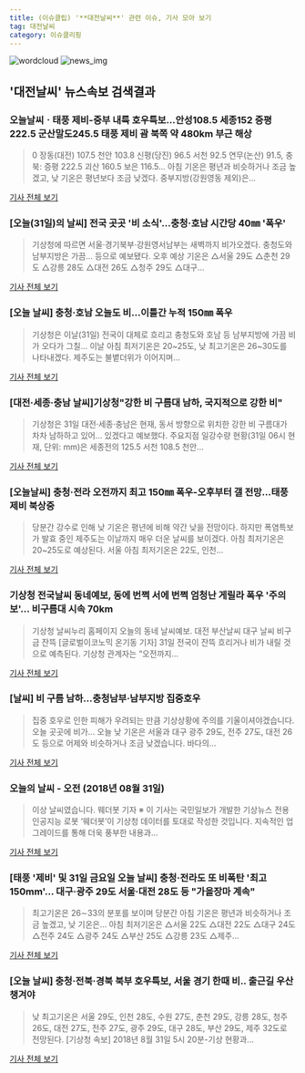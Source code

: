 ```yaml
---
title: (이슈클립) '**대전날씨**' 관련 이슈, 기사 모아 보기
tag: 대전날씨
category: 이슈클리핑
---
```

![wordcloud](https://s3.ap-northeast-2.amazonaws.com/lyrics101-wordcloud/2018-08-31-1535665561.png)
![news_img](https://user-images.githubusercontent.com/42597476/44507050-1206f400-a6e4-11e8-8d98-7ffbfebb353f.png)
## **'**대전날씨**'** 뉴스속보 검색결과
### 오늘날씨ㆍ태풍 제비-중부 내륙 호우특보...안성108.5 세종152 증평222.5 군산말도245.5 태풍 제비 괌 북쪽 약 480km 부근 해상

>0 장동(대전) 107.5 천안 103.8 신평(당진) 96.5 서천 92.5 연무(논산) 91.5, 충북: 증평 222.5 괴산 160.5 보은 116.5... 아침 기온은 평년과 비슷하거나 조금 높겠고, 낮 기온은 평년보다 조금 낮겠다. 중부지방(강원영동 제외)은...

<a href="http://leaders.asiae.co.kr/news/articleView.html?idxno=73547" target="_blank">기사 전체 보기</a>

### [오늘(31일)의 날씨] 전국 곳곳 '비 소식'…충청·호남 시간당 40㎜ '폭우'

>기상청에 따르면 서울·경기북부·강원영서남부는 새벽까지 비가오겠다. 충청도와 남부지방은 가끔... 등으로 예보됐다. 오후 예상 기온은 △서울 29도 △춘천 29도 △강릉 28도 △대전 26도 △청주 29도 △대구...

<a href="http://daily.hankooki.com/lpage/society/201808/dh20180831010013137820.htm" target="_blank">기사 전체 보기</a>

### [오늘 날씨] 충청·호남 오늘도 비…이틀간 누적 150㎜ 폭우

>기상청은 이날(31일) 전국이 대체로 흐리고 충청도와 호남 등 남부지방에 가끔 비가 오다가 그칠... 이날 아침 최저기온은 20~25도, 낮 최고기온은 26~30도를 나타내겠다. 제주도는 불볕더위가 이어지며...

<a href="http://news1.kr/articles/?3413397" target="_blank">기사 전체 보기</a>

### [대전·세종·충남 날씨]기상청"강한 비 구름대 남하, 국지적으로 강한 비"

>기상청은 31일 대전·세종·충남은 현재, 동서 방향으로 위치한 강한 비 구름대가 차차 남하하고 있어... 있겠다고 예보했다. 주요지점 일강수량 현황(31일 06시 현재, 단위: mm)은 세종전의 125.5 서천 108.5 천안...

<a href="http://www.kookje.co.kr/news2011/asp/newsbody.asp?code=0300&key=20180831.99099014520" target="_blank">기사 전체 보기</a>

### [오늘날씨] 충청·전라 오전까지 최고 150㎜ 폭우-오후부터 갤 전망…태풍 제비 북상중

>당분간 강수로 인해 낮 기온은 평년에 비해 약간 낮을 전망이다. 하지만 폭염특보가 발효 중인 제주도는 이날까지 매우 더운 날씨를 보이겠다. 아침 최저기온은 20~25도로 예상된다. 서울 아침 최저기온은 22도, 인천...

<a href="http://www.econonews.co.kr/news/articleView.html?idxno=34518" target="_blank">기사 전체 보기</a>

### 기상청 전국날씨 동네예보, 동에 번쩍 서에 번쩍 엄청난 게릴라 폭우 '주의보'... 비구름대 시속 70km

>기상청 날씨누리 홈페이지 오늘의 동네 날씨예보. 대전 부산날씨 대구 날씨 비구금 잔뜩 [글로벌이코노믹 온기동 기자] 31일 전국이 잔뜩 흐리거나 비가 내릴 것으로 예측된다. 기상청 관계자는 “오전까지...

<a href="http://www.g-enews.com/ko-kr/news/article/news_all/2018083106160936654e4869c120_1/article.html" target="_blank">기사 전체 보기</a>

### [날씨] 비 구름 남하…충청남부·남부지방 집중호우

>집중 호우로 인한 피해가 우려되는 만큼 기상상황에 주의를 기울이셔야겠습니다. 오늘 곳곳에 비가... 오늘 낮 기온은 서울과 대구 광주 29도, 전주 27도, 대전 26도 등으로 어제와 비슷하거나 조금 낮겠습니다. 바다의...

<a href="http://news.kbs.co.kr/news/view.do?ncd=4031943&ref=A" target="_blank">기사 전체 보기</a>

### 오늘의 날씨 - 오전 (2018년 08월 31일)

>이상 날씨였습니다. 웨더봇 기자 ※ 이 기사는 국민일보가 개발한 기상뉴스 전용 인공지능 로봇 ‘웨더봇’이 기상청 데이터를 토대로 작성한 것입니다. 지속적인 업그레이드를 통해 더욱 풍부한 내용과...

<a href="http://news.kmib.co.kr/article/view.asp?arcid=0012645725&code=61121611&cp=nv" target="_blank">기사 전체 보기</a>

### [태풍 '제비' 및 31일 금요일 오늘 날씨] 충청·전라도 또 비폭탄 '최고 150mm'… 대구·광주 29도 서울·대전 28도 등 "가을장마 계속"

>최고기온은 26∼33의 분포를 보이며 당분간 아침 기온은 평년과 비슷하거나 조금 높겠고, 낮 기온은... 아침 최저기온은 △서울 22도 △대전 22도 △대구 24도 △전주 24도 △광주 24도 △부산 25도 △강릉 23도 △제주...

<a href="http://www.topdaily.kr/news/articleView.html?idxno=55050" target="_blank">기사 전체 보기</a>

### [오늘 날씨] 충청·전북·경북 북부 호우특보, 서울 경기 한때 비.. 출근길 우산 챙겨야

>낮 최고기온은 서울 29도, 인천 28도, 수원 27도, 춘천 29도, 강릉 28도, 청주 26도, 대전 27도, 전주 27도, 광주 29도, 대구 28도, 부산 29도, 제주 32도로 전망된다. [기상청 속보] 2018년 8월 31일 5시 20분-기상 현황과...

<a href="http://www.news2day.co.kr/110024" target="_blank">기사 전체 보기</a>


